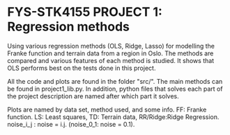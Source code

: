# FYS-STK4155 PROJECT 1: Regression methods
Using various regression methods (OLS, Ridge, Lasso) for modelling the Franke function and
terrain data from a region in Oslo. The methods are compared and various features of
each method is studied. It shows that OLS performs best on the tests done in this project.

All the code and plots are found in the folder "src/". The main methods can be found in project1_lib.py. In addition, python files that solves each part of the project description are named after which part it solves.
 
Plots are named by data set, method used, and some info. FF: Franke function. LS: Least squares, TD: Terrain data, RR/Ridge:Ridge Regression. noise_i_j : noise = i.j. (noise_0_1: noise = 0.1).
